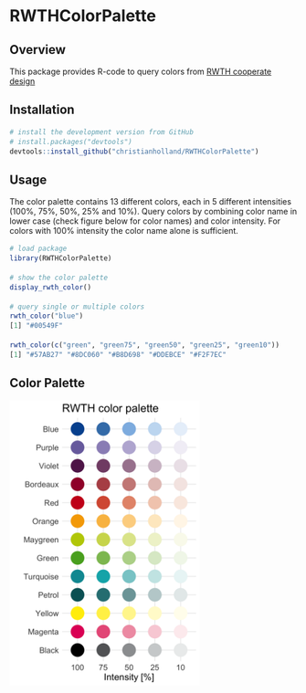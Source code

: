 # RWTHColorPalette

## Overview
This package provides R-code to query colors from [RWTH cooperate design](http://www9.rwth-aachen.de/global/show_document.asp?id=aaaaaaaaaadpbhq)

## Installation
```r
# install the development version from GitHub
# install.packages("devtools")
devtools::install_github("christianholland/RWTHColorPalette")
```

## Usage
The color palette contains 13 different colors, each in 5 different intensities (100%, 75%, 50%, 25% and 10%). Query colors by combining color name in lower case (check figure below for color names) and color intensity. For colors with 100% intensity the color name alone is sufficient.
```r
# load package
library(RWTHColorPalette)

# show the color palette
display_rwth_color()

# query single or multiple colors
rwth_color("blue")
[1] "#00549F"

rwth_color(c("green", "green75", "green50", "green25", "green10"))
[1] "#57AB27" "#8DC060" "#B8D698" "#DDEBCE" "#F2F7EC"
```

## Color Palette
<img src='man/figures/rwth_color_palette.png' align="center" height="500" />
